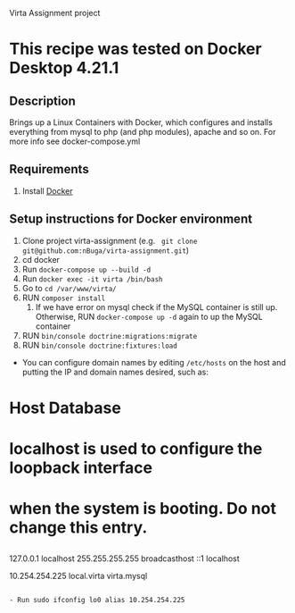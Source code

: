 Virta Assignment project


This recipe was tested on Docker Desktop 4.21.1
==============================================================================

Description
-----------------
Brings up a Linux Containers with Docker, which configures
and installs everything from mysql to php (and php modules), apache and so on.
For more info see docker-compose.yml

Requirements
------------

1. Install [Docker](docker.io)

Setup instructions for Docker environment
-----------------

1. Clone project virta-assignment
(e.g. `` git clone git@github.com:nBuga/virta-assignment.git``)
2. cd docker 
3. Run ``docker-compose up --build -d``
4. Run ``docker exec -it virta /bin/bash``
5. Go to ``cd /var/www/virta/``
6. RUN ``composer install``
   1. If we have error on mysql check if the MySQL container is still up. Otherwise, RUN ``docker-compose up -d`` again to up the MySQL container
7. RUN ``bin/console doctrine:migrations:migrate``
8. RUN ``bin/console doctrine:fixtures:load``

- You can configure domain names by editing ``/etc/hosts`` on the host and putting the IP and domain names desired, such as:
##
# Host Database
# localhost is used to configure the loopback interface
# when the system is booting.  Do not change this entry.
##
127.0.0.1       localhost
255.255.255.255 broadcasthost
::1             localhost


10.254.254.225 local.virta virta.mysql
````

- Run sudo ifconfig lo0 alias 10.254.254.225